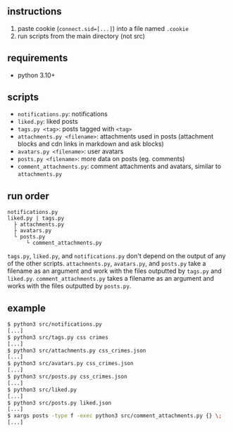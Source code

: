 ## instructions
1. paste cookie (`connect.sid=[...]`) into a file named `.cookie`
2. run scripts from the main directory (not src)

## requirements
* python 3.10+

## scripts
* `notifications.py`: notifications
* `liked.py`: liked posts
* `tags.py <tag>`: posts tagged with `<tag>`
* `attachments.py <filename>`: attachments used in posts (attachment blocks and cdn links in markdown and ask blocks)
* `avatars.py <filename>`: user avatars
* `posts.py <filename>`: more data on posts (eg. comments)
* `comment_attachments.py`: comment attachments and avatars, similar to `attachments.py`

## run order
```
notifications.py
liked.py | tags.py
  ├ attachments.py
  ├ avatars.py
  └ posts.py
      └ comment_attachments.py
```
`tags.py`, `liked.py`, and `notifications.py` don't depend on the output of any of the other scripts.
`attachments.py`, `avatars.py`, and `posts.py` take a filename as an argument and work with the files outputted by `tags.py` and `liked.py`.
`comment_attachments.py` takes a filename as an argument and works with the files outputted by `posts.py`.

## example
```bash
$ python3 src/notifications.py
[...]
$ python3 src/tags.py css crimes
[...]
$ python3 src/attachments.py css_crimes.json
[...]
$ python3 src/avatars.py css_crimes.json
[...]
$ python3 src/posts.py css_crimes.json
[...]
$ python3 src/liked.py
[...]
$ python3 src/posts.py liked.json
[...]
$ xargs posts -type f -exec python3 src/comment_attachments.py {} \;
[...]
```